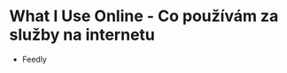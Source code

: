 
# What I Use Online - Co používám za služby na internetu
- Feedly


<!--stackedit_data:
eyJoaXN0b3J5IjpbNjcwNTMxMjgxXX0=
-->